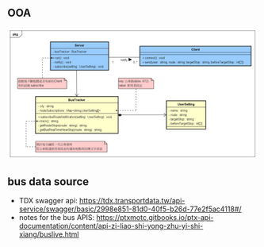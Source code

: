 ## OOA
![OOA](./resources/OOA.png)

## bus data source 
- TDX swagger api: https://tdx.transportdata.tw/api-service/swagger/basic/2998e851-81d0-40f5-b26d-77e2f5ac4118#/
- notes for the bus APIS: https://ptxmotc.gitbooks.io/ptx-api-documentation/content/api-zi-liao-shi-yong-zhu-yi-shi-xiang/buslive.html